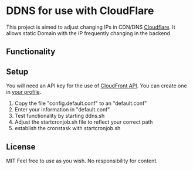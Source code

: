 # DDNS for use with CloudFlare

This project is aimed to adjust changing IPs in CDN/DNS [Cloudflare](https://www.cloudflare.com/). It allows static Domain with the IP frequently changing in the backend

## Functionality

## Setup

You will need an API key for the use of [CloudFront API](https://api.cloudflare.com/). You can create one in [your profile](https://dash.cloudflare.com/profile/api-tokens).

1. Copy the file "config.default.conf" to an "default.conf"
2. Enter your information in "default.conf"
3. Test functionality by starting ddns.sh
4. Adjust the startcronjob.sh file to reflect your correct path
5. establish the cronstask with startcronjob.sh

## License

MIT
Feel free to use as you wish. No responsibility for content.
